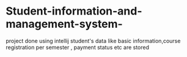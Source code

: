 # Student-information-and-management-system-
project done using intellij 
student's data like basic information,course registration per semester ,
payment status etc are stored 
